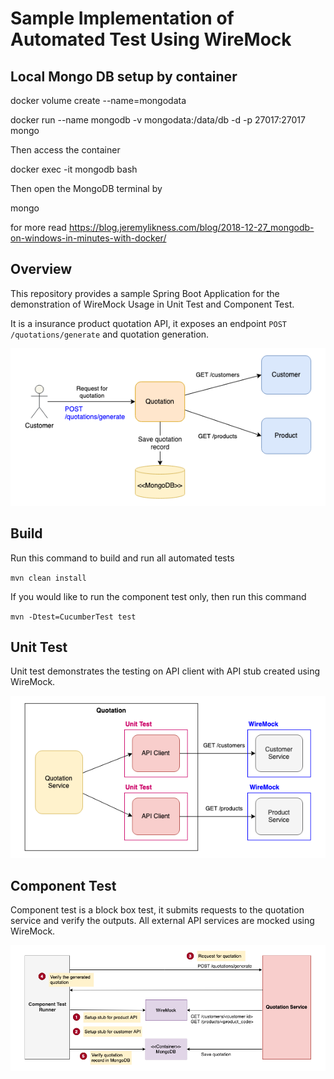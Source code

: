 # Sample Implementation of Automated Test Using WireMock

## Local Mongo DB setup by container

docker volume create --name=mongodata

docker run --name mongodb -v mongodata:/data/db -d -p 27017:27017 mongo

Then access the container

docker exec -it mongodb bash

Then open the MongoDB terminal by

mongo


for more read https://blog.jeremylikness.com/blog/2018-12-27_mongodb-on-windows-in-minutes-with-docker/

## Overview
This repository provides a sample Spring Boot Application for the demonstration of WireMock Usage in Unit Test and Component Test.

It is a insurance product quotation API, it exposes an endpoint ``POST /quotations/generate`` and quotation generation.

![Application Component Diagram](blob/WireMock-Quotation_Service.png)


## Build

Run this command to build and run all automated tests

`mvn clean install`

If you would like to run the component test only, then run this command

`mvn -Dtest=CucumberTest test`

## Unit Test

Unit test demonstrates the testing on API client with API stub created using WireMock.

![Unit Test Diagram](blob/WireMock-Unit_Test.png)


## Component Test

Component test is a block box test, it submits requests to the quotation service and verify the outputs. All external API services are mocked using WireMock.

![Component Test Diagram](blob/WireMock-Component_Test.png)


